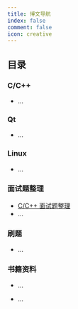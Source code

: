 ```yaml
---
title: 博文导航
index: false
comment: false
icon: creative
---
```


## 目录

### C/C++
- ...


### Qt
- ...



### Linux 
- ...


### 面试题整理
- [C/C++ 面试题整理](InterviewQuestion/C_C++InterviewQuestions.md)
- ...


### 刷题
- ...


### 书籍资料
- ...





<!-- - [ray](foo/ray.md) -->
- ...
